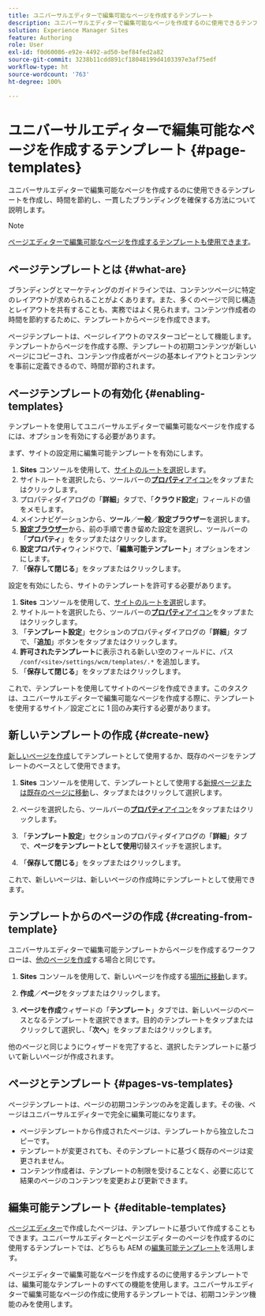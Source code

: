 ```yaml
---
title: ユニバーサルエディターで編集可能なページを作成するテンプレート
description: ユニバーサルエディターで編集可能なページを作成するのに使用できるテンプレートを作成し、時間を節約し、一貫したブランディングを確保する方法について説明します。
solution: Experience Manager Sites
feature: Authoring
role: User
exl-id: f0d60086-e92e-4492-ad50-bef84fed2a82
source-git-commit: 3238b11cdd891cf18048199d4103397e3af75edf
workflow-type: ht
source-wordcount: '763'
ht-degree: 100%

---
```



# ユニバーサルエディターで編集可能なページを作成するテンプレート {#page-templates}

ユニバーサルエディターで編集可能なページを作成するのに使用できるテンプレートを作成し、時間を節約し、一貫したブランディングを確保する方法について説明します。

>[!NOTE]
>
>[ページエディターで編集可能なページを作成するテンプレートも使用できます](/help/sites-cloud/authoring/page-editor/templates.md)。

## ページテンプレートとは {#what-are}

ブランディングとマーケティングのガイドラインでは、コンテンツページに特定のレイアウトが求められることがよくあります。また、多くのページで同じ構造とレイアウトを共有することも、実務ではよく見られます。コンテンツ作成者の時間を節約するために、テンプレートからページを作成できます。

ページテンプレートは、ページレイアウトのマスターコピーとして機能します。テンプレートからページを作成する際、テンプレートの初期コンテンツが新しいページにコピーされ、コンテンツ作成者がページの基本レイアウトとコンテンツを事前に定義できるので、時間が節約されます。

## ページテンプレートの有効化 {#enabling-templates}

テンプレートを使用してユニバーサルエディターで編集可能なページを作成するには、オプションを有効にする必要があります。

まず、サイトの設定用に編集可能テンプレートを有効にします。

1. **Sites** コンソールを使用して、[サイトのルートを選択](/help/sites-cloud/authoring/sites-console/introduction.md#selecting-resources)します。
1. サイトルートを選択したら、ツールバーの&#x200B;[**プロパティ**&#x200B;アイコン](/help/sites-cloud/authoring/sites-console/page-properties.md)をタップまたはクリックします。
1. プロパティダイアログの「**詳細**」タブで、「**クラウド設定**」フィールドの値をメモします。
1. メインナビゲーションから、**ツール**／**一般**／**設定ブラウザー**&#x200B;を選択します。
1. **[設定ブラウザー](/help/implementing/developing/introduction/configurations.md)**&#x200B;から、前の手順で書き留めた設定を選択し、ツールバーの「**プロパティ**」をタップまたはクリックします。
1. **設定プロパティ**&#x200B;ウィンドウで、「**編集可能テンプレート**」オプションをオンにします。
1. 「**保存して閉じる**」をタップまたはクリックします。

設定を有効にしたら、サイトのテンプレートを許可する必要があります。

1. **Sites** コンソールを使用して、[サイトのルートを選択](/help/sites-cloud/authoring/sites-console/introduction.md#selecting-resources)します。
1. サイトルートを選択したら、ツールバーの&#x200B;[**プロパティ**&#x200B;アイコン](/help/sites-cloud/authoring/sites-console/page-properties.md)をタップまたはクリックします。
1. 「**テンプレート設定**」セクションのプロパティダイアログの「**詳細**」タブで、「**追加**」ボタンをタップまたはクリックします。
1. **許可されたテンプレート**&#x200B;に表示される新しい空のフィールドに、パス `/conf/<site>/settings/wcm/templates/.*` を追加します。
1. 「**保存して閉じる**」をタップまたはクリックします。

これで、テンプレートを使用してサイトのページを作成できます。このタスクは、ユニバーサルエディターで編集可能なページを作成する際に、テンプレートを使用するサイト／設定ごとに 1 回のみ実行する必要があります。

## 新しいテンプレートの作成 {#create-new}

[新しいページを作成](/help/sites-cloud/authoring/sites-console/creating-pages.md)してテンプレートとして使用するか、既存のページをテンプレートのベースとして使用できます。

1. **Sites** コンソールを使用して、テンプレートとして使用する[新規ページまたは既存のページに移動](/help/sites-cloud/authoring/sites-console/introduction.md#selecting-resources)し、タップまたはクリックして選択します。

1. ページを選択したら、ツールバーの&#x200B;[**プロパティ**&#x200B;アイコン](/help/sites-cloud/authoring/sites-console/edit-page-properties.md)をタップまたはクリックします。

1. 「**テンプレート設定**」セクションのプロパティダイアログの「**詳細**」タブで、**ページをテンプレートとして使用**&#x200B;切替スイッチを選択します。

1. 「**保存して閉じる**」をタップまたはクリックします。

これで、新しいページは、新しいページの作成時にテンプレートとして使用できます。

## テンプレートからのページの作成 {#creating-from-template}

ユニバーサルエディターで編集可能テンプレートからページを作成するワークフローは、[他のページを作成](/help/sites-cloud/authoring/sites-console/creating-pages.md)する場合と同じです。

1. **Sites** コンソールを使用して、新しいページを作成する[場所に移動](/help/sites-cloud/authoring/sites-console/introduction.md#selecting-resources)します。

1. **作成**／**ページ**&#x200B;をタップまたはクリックします。

1. **ページを作成**&#x200B;ウィザードの「**テンプレート**」タブでは、新しいページのベースとなるテンプレートを選択できます。目的のテンプレートをタップまたはクリックして選択し、「**次へ**」をタップまたはクリックします。

他のページと同じようにウィザードを完了すると、選択したテンプレートに基づいて新しいページが作成されます。

## ページとテンプレート {#pages-vs-templates}

ページテンプレートは、ページの初期コンテンツのみを定義します。その後、ページはユニバーサルエディターで完全に編集可能になります。

* ページテンプレートから作成されたページは、テンプレートから独立したコピーです。
* テンプレートが変更されても、そのテンプレートに基づく既存のページは変更されません。
* コンテンツ作成者は、テンプレートの制限を受けることなく、必要に応じて結果のページのコンテンツを変更および更新できます。

## 編集可能テンプレート {#editable-templates}

[ページエディター](/help/sites-cloud/authoring/page-editor/introduction.md)で作成したページは、テンプレートに基づいて作成することもできます。ユニバーサルエディターとページエディターのページを作成するのに使用するテンプレートでは、どちらも AEM の[編集可能テンプレート](/help/implementing/developing/components/templates.md)を活用します。

ページエディターで編集可能なページを作成するのに使用するテンプレートでは、編集可能なテンプレートのすべての機能を使用します。ユニバーサルエディターで編集可能なページの作成に使用するテンプレートでは、初期コンテンツ機能のみを使用します。
